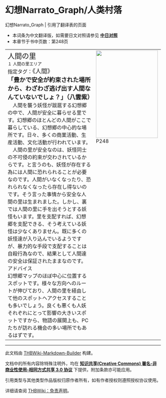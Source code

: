 # 幻想Narrato_Graph/人类村落

<!-- source html: G:\repos\THBWiki-Markdown-Builder\THBWikiMarkdown\Temp\main\1\1a\ns0%3A%E5%B9%BB%E6%83%B3Narrato_Graph%2F%E4%BA%BA%E7%B1%BB%E6%9D%91%E8%90%BD.html -->

幻想Narrato_Graph | 引用了翻译表的页面

- 本词条为中文翻译版，如需要日文对照请参见 **[中日对照](./幻想Narrato_Graph-人类村落-中日对照.md)** 
- 本章节于书中页数：第248页

  
  

  


<table><tbody><tr align="left" valign="top"><td style="min-width:200px;"><div class="tt-jah tt-type-setting" lang="ja"><div class="poem"><big><big>人間の里</big></big></div></div><div class="tt-ja tt-type-setting" lang="ja"><div class="poem"><small>１ 人間の里エリア</small></div></div><div class="tt-ja tt-type-setting" lang="ja"><div class="poem">指定タグ：<big>《人間》</big></div></div><div class="tt-ja tt-type-setting" lang="ja"><div class="poem"><big><b>「豊かで安全が約束された場所から、わざわざ逃げ出す人間なんていないでしょ？」（八雲紫）</b></big></div></div><div class="tt-ja tt-type-setting" lang="ja"><div class="poem">　人間を襲う妖怪が跋扈する幻想郷の中で、人間が安全に暮らせる里です。幻想郷のほとんどの人間がここで暮らしている、幻想郷の中心的な場所です。日々、多くの商業活動、生産活動、文化活動が行われています。<br>　人間の里が安全なのは、妖怪同士の不可侵の約束が交わされているからです。と言うのも、妖怪が存在する為には人間に恐れられることが必要なのです。人間がいなくなったり、恐れられなくなったら存在し得ないのです。そう言った事情から安全な人間の里は生まれました。しかし、裏では人間の里に手を出そうとする妖怪もいます。里を支配すれば、幻想郷を支配できる、そう考えている妖怪は少なくありません。既に多くの妖怪達が入り込んでいるようですが、暴力的な手段で支配することは自殺行為なので、結果として人間達の安全は保証されたままなのです。</div></div><div class="tt-jah tt-type-setting" lang="ja"><div class="poem">アドバイス</div></div><div class="tt-ja tt-type-setting" lang="ja"><div class="poem">幻想郷マップのほぼ中心に位置するスポットです。様々な方向へのルートが伸びており、人間の里を経由して他のスポットヘアクセスすることも多いでしょう。良くも悪くも人妖それぞれにとって影響の大きいスポットですから、物語の展開上も、PCたちが訪れる機会の多い場所でもあるはずです。</div></div></td><td width="200px"><div class="thumb tleft"><div class="thumbinner" style="width:202px;"><a href="./文件-幻想Narrato_Graph（人类村落）.jpg.md" class="image"><img alt="" src="https://upload.thwiki.cc/thumb/9/96/%E5%B9%BB%E6%83%B3Narrato_Graph%EF%BC%88%E4%BA%BA%E7%B1%BB%E6%9D%91%E8%90%BD%EF%BC%89.jpg/200px-%E5%B9%BB%E6%83%B3Narrato_Graph%EF%BC%88%E4%BA%BA%E7%B1%BB%E6%9D%91%E8%90%BD%EF%BC%89.jpg" decoding="async" loading="lazy" width="200" height="284" class="thumbimage" srcset="https://upload.thwiki.cc/thumb/9/96/%E5%B9%BB%E6%83%B3Narrato_Graph%EF%BC%88%E4%BA%BA%E7%B1%BB%E6%9D%91%E8%90%BD%EF%BC%89.jpg/300px-%E5%B9%BB%E6%83%B3Narrato_Graph%EF%BC%88%E4%BA%BA%E7%B1%BB%E6%9D%91%E8%90%BD%EF%BC%89.jpg 1.5x, https://upload.thwiki.cc/thumb/9/96/%E5%B9%BB%E6%83%B3Narrato_Graph%EF%BC%88%E4%BA%BA%E7%B1%BB%E6%9D%91%E8%90%BD%EF%BC%89.jpg/400px-%E5%B9%BB%E6%83%B3Narrato_Graph%EF%BC%88%E4%BA%BA%E7%B1%BB%E6%9D%91%E8%90%BD%EF%BC%89.jpg 2x" data-file-width="1444" data-file-height="2048"></a>  <div class="thumbcaption"><div class="magnify"><a href="./文件-幻想Narrato_Graph（人类村落）.jpg.md" class="internal" title="放大"></a></div>P248</div></div></div></td></tr></tbody></table>






---

此文档由 [THBWiki-Markdown-Builder](https://github.com/Delsin-Yu/THBWiki-Markdown-Builder) 构建。

文档中的所有内容除特殊注明外，均在 [**知识共享(Creative Commons) 署名-非商业性使用-相同方式共享 3.0 协议**](https://creativecommons.org/licenses/by-sa/3.0/deed.zh-hans) 下提供，附加条款亦可能应用。

引用类型与其他类型作品版权归原作者所有，如有作者授权则遵照授权协议使用。

详细请查阅 [THBWiki：免责声明](https://thbwiki.cc/THBWiki:%E5%85%8D%E8%B4%A3%E5%A3%B0%E6%98%8E)。

